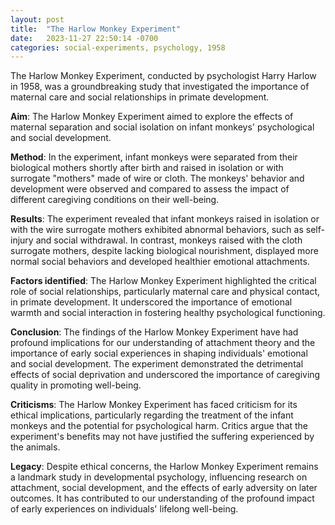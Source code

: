 ```yaml
---
layout: post
title:  "The Harlow Monkey Experiment"
date:   2023-11-27 22:50:14 -0700
categories: social-experiments, psychology, 1958
---
```


The Harlow Monkey Experiment, conducted by psychologist Harry Harlow in 1958, was a groundbreaking study that investigated the importance of maternal care and social relationships in primate development.

**Aim**: The Harlow Monkey Experiment aimed to explore the effects of maternal separation and social isolation on infant monkeys' psychological and social development.

**Method**: In the experiment, infant monkeys were separated from their biological mothers shortly after birth and raised in isolation or with surrogate "mothers" made of wire or cloth. The monkeys' behavior and development were observed and compared to assess the impact of different caregiving conditions on their well-being.

**Results**: The experiment revealed that infant monkeys raised in isolation or with the wire surrogate mothers exhibited abnormal behaviors, such as self-injury and social withdrawal. In contrast, monkeys raised with the cloth surrogate mothers, despite lacking biological nourishment, displayed more normal social behaviors and developed healthier emotional attachments.

**Factors identified**: The Harlow Monkey Experiment highlighted the critical role of social relationships, particularly maternal care and physical contact, in primate development. It underscored the importance of emotional warmth and social interaction in fostering healthy psychological functioning.

**Conclusion**: The findings of the Harlow Monkey Experiment have had profound implications for our understanding of attachment theory and the importance of early social experiences in shaping individuals' emotional and social development. The experiment demonstrated the detrimental effects of social deprivation and underscored the importance of caregiving quality in promoting well-being.

**Criticisms**: The Harlow Monkey Experiment has faced criticism for its ethical implications, particularly regarding the treatment of the infant monkeys and the potential for psychological harm. Critics argue that the experiment's benefits may not have justified the suffering experienced by the animals.

**Legacy**: Despite ethical concerns, the Harlow Monkey Experiment remains a landmark study in developmental psychology, influencing research on attachment, social development, and the effects of early adversity on later outcomes. It has contributed to our understanding of the profound impact of early experiences on individuals' lifelong well-being.
